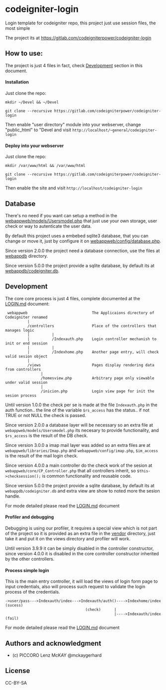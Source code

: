 # codeigniter-login

Login template for codeigniter repo, this project just use session files, the most simple

The project its at https://gitlab.com/codeigniterpower/codeigniter-login

## How to use:

The project is just 4 files in fact, check [Development](#development) section in this document.

#### Installation

Just clone the repo:

```
mkdir ~/Devel && ~/Devel

git clone --recursive https://gitlab.com/codeigniterpower/codeigniter-login
```

Then enable "user directory" module into your webserver, change "public_html" to "Devel
and visit `http://localhost/~general/codeigniter-login`

#### Deploy into your webserver

Just clone the repo:
```
mkdir /var/www/html && /var/www/html

git clone --recursive https://gitlab.com/codeigniterpower/codeigniter-login
```

Then enable the site and visit `http://localhost/codeigniter-login`

## Database

There's no need if you want can setup a method in the [webappweb/models/Usersmodel.php](webappweb/models/Usersmodel.php) 
that just use your own storage, user check or way to autenticate the user data.

By default this project uses a embebed sqlite3 database, that you can 
change or move it, just by configure it on [webappweb/config/database.php](webappweb/config/database.php).

Since version 2.0.0 the project need a database connection, use the files 
at [webappdb](webappdb) directory.

Since version 5.0.0 the project provide a sqlite database, by default its 
at [webappdb/codeigniter.db](webappdb/codeigniter.db).

## Development

The core core process is just 4 files, complete documented at the [LOGIN.md](LOGIN.md) document:

```
 webappweb                             The Applicaions directory of Codeigniter renamed
          |
          /controllers                 Place of the controllers that manages logic
          |          |
          |          /Indexauth.php    Login controller mechanish to init or end session
          |          |
          |          /Indexhome.php    Another page entry, will check valid sesion object
          |
          /views                       Pages display rendering data from controllers
                |
                /homesview.php         Arbitrary page only viewable under valid session
                |
                /inicion.php           Login view page for init the sesion process
```

Until version 1.0.0 the check per se is made at the file `Indexauth.php` in the auth function.. 
the line of the variable `$rs_access` has the status.. if not TRUE or not NULL the check is passed.

Since version 2.0.0 a database layer will be necessary so an extra file at `webappweb/models/Usersmodel.php`
its necesary to provide functionality, and `$rs_access` is the result of the DB check.

Since version 3.0.0 a imap mail layer was added so an extra files are at `webappweb/libraries/Imap.php` 
and `webappweb/config/imap.php`, `$im_access` is the result of the mail login check.

Since version 4.0.0 a main controller do the check work of the sesion at `webappweb/core/CP_Controller.php`
that all controllers inherit, so `$this->checksession();` is common functionality and reusable code.

Since version 5.0.0 the project provide a sqlite database, by default its 
at `webappdb/codeigniter.db` and extra view are show to noted more the sesion handle.

For mode detailed please read the [LOGIN.md](LOGIN.md) document

#### Profiler and debugging

Debugging is using our profiler, it requires a special view which is not part of the project 
so it is provided as an extra file in the [vendor](vendor) directory, just take it and put it on 
the views directory and profiler will work.

Until version 3.9.9 it can be simply disabled in the controller constructor, since version 4.0.0 
it is disabled in the core controller constructor inherited by the other controllers.

#### Process simple login

This is the main entry controller, it will load the views of login form page 
to input credentials, also will process such request to validate the login 
process of the credentials.

```
->user/pass--->Indexauth/index--->Indexauth/auth()---->Indexhome/index (sucess)
                                    (check)      |
                                                 |---->Indexauth/index (fail)
```

For mode detailed please read the [LOGIN.md](LOGIN.md) document

## Authors and acknowledgment

* (c) PICCORO Lenz McKAY @mckaygerhard

## License

CC-BY-SA

